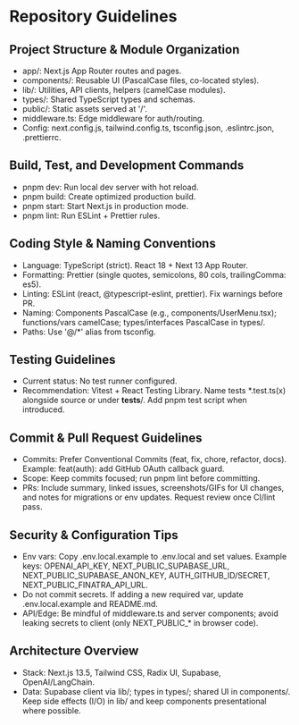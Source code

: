 # Repository Guidelines

## Project Structure & Module Organization
- app/: Next.js App Router routes and pages.
- components/: Reusable UI (PascalCase files, co-located styles).
- lib/: Utilities, API clients, helpers (camelCase modules).
- types/: Shared TypeScript types and schemas.
- public/: Static assets served at '/'.
- middleware.ts: Edge middleware for auth/routing.
- Config: next.config.js, tailwind.config.ts, tsconfig.json, .eslintrc.json, .prettierrc.

## Build, Test, and Development Commands
- pnpm dev: Run local dev server with hot reload.
- pnpm build: Create optimized production build.
- pnpm start: Start Next.js in production mode.
- pnpm lint: Run ESLint + Prettier rules.

## Coding Style & Naming Conventions
- Language: TypeScript (strict). React 18 + Next 13 App Router.
- Formatting: Prettier (single quotes, semicolons, 80 cols, trailingComma: es5).
- Linting: ESLint (react, @typescript-eslint, prettier). Fix warnings before PR.
- Naming: Components PascalCase (e.g., components/UserMenu.tsx); functions/vars camelCase; types/interfaces PascalCase in types/.
- Paths: Use '@/*' alias from tsconfig.

## Testing Guidelines
- Current status: No test runner configured.
- Recommendation: Vitest + React Testing Library. Name tests *.test.ts(x) alongside source or under __tests__/. Add pnpm test script when introduced.

## Commit & Pull Request Guidelines
- Commits: Prefer Conventional Commits (feat, fix, chore, refactor, docs). Example: feat(auth): add GitHub OAuth callback guard.
- Scope: Keep commits focused; run pnpm lint before committing.
- PRs: Include summary, linked issues, screenshots/GIFs for UI changes, and notes for migrations or env updates. Request review once CI/lint pass.

## Security & Configuration Tips
- Env vars: Copy .env.local.example to .env.local and set values. Example keys: OPENAI_API_KEY, NEXT_PUBLIC_SUPABASE_URL, NEXT_PUBLIC_SUPABASE_ANON_KEY, AUTH_GITHUB_ID/SECRET, NEXT_PUBLIC_FINATRA_API_URL.
- Do not commit secrets. If adding a new required var, update .env.local.example and README.md.
- API/Edge: Be mindful of middleware.ts and server components; avoid leaking secrets to client (only NEXT_PUBLIC_* in browser code).

## Architecture Overview
- Stack: Next.js 13.5, Tailwind CSS, Radix UI, Supabase, OpenAI/LangChain.
- Data: Supabase client via lib/; types in types/; shared UI in components/. Keep side effects (I/O) in lib/ and keep components presentational where possible.

